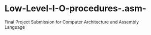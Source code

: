 # Low-Level-I-O-procedures-.asm-
Final Project Submission for Computer Architecture and Assembly Language
